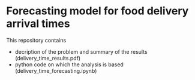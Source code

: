 # Forecasting model for food delivery arrival times


This repository contains 
- decription of the problem and summary of the results (delivery_time_results.pdf)
- python code on which the analysis is based (delivery_time_forecasting.ipynb)
